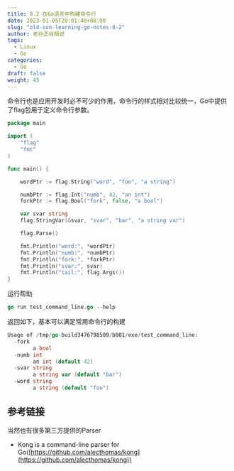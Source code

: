 ```yaml
---
title: 8.2 在Go语言中构建命令行
date: 2023-01-05T20:01:40+08:00
slug: "old-sun-learning-go-notes-8-2"
author: 老孙正经胡说
tags:
  - Linux
  - Go
categories:
  - Go
draft: false
weight: 45
---
```


命令行也是应用开发时必不可少的作用，命令行的样式相对比较统一，Go中提供了flag包用于定义命令行参数。

```go
package main

import (
    "flag"
    "fmt"
)

func main() {

    wordPtr := flag.String("word", "foo", "a string")

    numbPtr := flag.Int("numb", 42, "an int")
    forkPtr := flag.Bool("fork", false, "a bool")

    var svar string
    flag.StringVar(&svar, "svar", "bar", "a string var")

    flag.Parse()

    fmt.Println("word:", *wordPtr)
    fmt.Println("numb:", *numbPtr)
    fmt.Println("fork:", *forkPtr)
    fmt.Println("svar:", svar)
    fmt.Println("tail:", flag.Args())
}
```

运行帮助

```go
go run test_command_line.go --help
```

返回如下，基本可以满足常用命令行的构建

```go
Usage of /tmp/go-build3476798509/b001/exe/test_command_line:
  -fork
    	a bool
  -numb int
    	an int (default 42)
  -svar string
    	a string var (default "bar")
  -word string
    	a string (default "foo")
```

## 参考链接

当然也有很多第三方提供的Parser

- Kong is a command-line parser for Go([https://github.com/alecthomas/kong](https://github.com/alecthomas/kong))